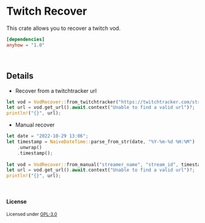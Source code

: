 # Twitch Recover

This crate allows you to recover a twitch vod.

``` toml
[dependencies]
anyhow = "1.0"
```
<br>

## Details

- Recover from a twitchtracker url

``` rust
let vod = VodRecover::from_twitchtracker("https://twitchtracker.com/streamer_name/streams/stream_id").await.unwrap();
let url = vod.get_url().await.context("Unable to find a valid url")?;
println!("{}", url);
```

- Manual recover

``` rust
let date = "2022-10-29 13:06";
let timestamp = NaiveDateTime::parse_from_str(date, "%Y-%m-%d %H:%M")
    .unwrap()
    .timestamp();
     
let vod = VodRecover::from_manual("streamer_name", "stream_id", timestamp);
let url = vod.get_url().await.context("Unable to find a valid url")?;
println!("{}", url);
```

<br>

#### License

<sup>
Licensed under <a href="LICENSE">GPL-3.0
</sup>
